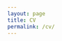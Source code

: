 ```yaml
---
layout: page
title: CV
permalink: /cv/
---
```

<link rel="stylesheet" href="/assets/css/main.css">
<object data=".../_pdfs/Hicke_CV.pdf" width="800" height="1000" type="application/pdf"></object>
